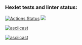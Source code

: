 ### Hexlet tests and linter status:
[![Actions Status](https://github.com/AnPopit/frontend-project-44/actions/workflows/hexlet-check.yml/badge.svg)](https://github.com/AnPopit/frontend-project-44/actions)
<a href="https://codeclimate.com/github/AnPopit/frontend-project-44/maintainability"><img src="https://api.codeclimate.com/v1/badges/ceee9022777f7d300c24/maintainability" /></a>

[![asciicast](https://asciinema.org/a/wuH8AwGQrqfMPQcPd4EUtnH2R.svg)](https://asciinema.org/a/wuH8AwGQrqfMPQcPd4EUtnH2R)

[![asciicast](https://asciinema.org/a/R1tDqike4ylci62G1xyRZZl8T.svg)](https://asciinema.org/a/R1tDqike4ylci62G1xyRZZl8T)

